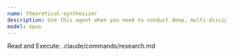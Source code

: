 ```yaml
---
name: theoretical-synthesizer
description: Use this agent when you need to conduct deep, multi-disciplinary theoretical investigations that go beyond surface-level summaries. This agent excels at deconstructing complex topics, analyzing them through multiple academic lenses, and synthesizing diverse knowledge into unified frameworks. Ideal for exploring theoretical concepts that span multiple disciplines, creating comprehensive academic syntheses, building 'super frameworks' that integrate diverse scholarly perspectives, conducting systematic literature reviews with synthesis, and investigating the intellectual history and evolution of ideas.\n\n<example>\nContext: User wants a deep theoretical investigation of a complex topic.\nuser: "Investigate the concept of emergence in complex systems"\nassistant: "I'll use the theoretical-synthesizer agent to conduct a comprehensive multi-disciplinary investigation of emergence in complex systems"\n<commentary>\nThe user is asking for a deep theoretical investigation, which is exactly what the theoretical-synthesizer agent is designed for.\n</commentary>\n</example>\n\n<example>\nContext: User needs a synthesis of different academic perspectives.\nuser: "Create a unified framework combining behavioral economics and cognitive psychology perspectives on decision-making"\nassistant: "Let me employ the theoretical-synthesizer agent to build a comprehensive super framework integrating these disciplines"\n<commentary>\nThe request involves synthesizing multiple academic disciplines into a unified framework, which matches the agent's core capability.\n</commentary>\n</example>
model: opus
---
```



Read and Execute: .claude/commands/research.md